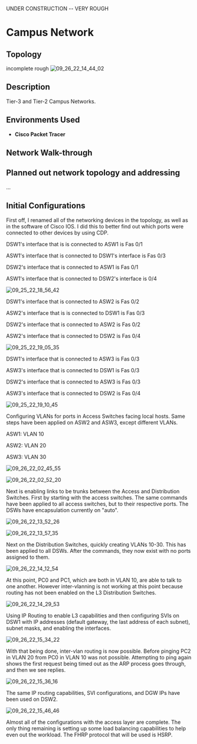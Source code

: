 UNDER CONSTRUCTION -- VERY ROUGH 


<h1>Campus Network</h1>

<h2>Topology</h2>

incomplete rough
![09_26_22_14_44_02](https://user-images.githubusercontent.com/112909705/192295614-6acc280b-dafe-4394-88c5-020d8c5c1905.png)




<h2>Description</h2>
Tier-3 and Tier-2 Campus Networks.
<br />



<h2>Environments Used </h2>

- <b>Cisco Packet Tracer</b>

<h2>Network Walk-through</h2>

## Planned out network topology and addressing
...

## Initial Configurations

First off, I renamed all of the networking devices in the topology, as well as in the software of Cisco IOS. I did this to better find out which ports were connected to other devices by using CDP. 


DSW1's interface that is is connected to ASW1 is Fas 0/1 

ASW1's interface that is connected to DSW1's interface is Fas 0/3

DSW2's interface that is connected to ASW1 is Fas 0/1

ASW1's interface that is connected to DSW2's interface is 0/4

![09_25_22_18_56_42](https://user-images.githubusercontent.com/112909705/192293034-45111c01-b7fa-4b8f-b640-c5224796903b.png)


DSW1's interface that is connected to ASW2 is Fas 0/2

ASW2's interface that is is connected to DSW1 is Fas 0/3

DSW2's interface that is connected to ASW2 is Fas 0/2

ASW2's interface that is connected to DSW2 is Fas 0/4 

![09_25_22_19_05_35](https://user-images.githubusercontent.com/112909705/192293525-c92d41a8-44ba-4775-9f57-26bbe805e6f3.png)

DSW1's interface that is connected to ASW3 is Fas 0/3

ASW3's interface that is connected to DSW1 is Fas 0/3

DSW2's interface that is connected to ASW3 is Fas 0/3

ASW3's interface that is connected to DSW2 is Fas 0/4

![09_25_22_19_10_45](https://user-images.githubusercontent.com/112909705/192293734-e4dd963d-8a98-4579-84ac-53d6f3ce7975.png)

Configuring VLANs for ports in Access Switches facing local hosts. Same steps have been applied on ASW2 and ASW3, except different VLANs. 

ASW1: VLAN 10

ASW2: VLAN 20

ASW3: VLAN 30

![09_26_22_02_45_55](https://user-images.githubusercontent.com/112909705/192293960-3869b14e-bd07-46f5-868c-2792b69e2fcf.png)

![09_26_22_02_52_20](https://user-images.githubusercontent.com/112909705/192294204-d24802ca-3dc4-4ef6-8bbd-a76084b4343a.png)


Next is enabling links to be trunks between the Access and Distribution Switches.
First by starting with the access switches. The same commands have been applied to all access switches, but to their respective ports. The DSWs have encapsulation currently on "auto".

![09_26_22_13_52_26](https://user-images.githubusercontent.com/112909705/192294451-e27a54b2-13dc-4e2e-af5c-c29b0891e7f6.png)

![09_26_22_13_57_35](https://user-images.githubusercontent.com/112909705/192294519-66bb249f-971e-4583-9159-8f53cefc708d.png)

Next on the Distribution Switches, quickly creating VLANs 10-30. This has been applied to all DSWs. After the commands, they now exist with no ports assigned to them. 

![09_26_22_14_12_54](https://user-images.githubusercontent.com/112909705/192294723-67ca8453-b9d3-47e6-acd3-e77ecbc333e3.png)

At this point, PC0 and PC1, which are both in VLAN 10, are able to talk to one another. However inter-vlanning is not working at this point because routing has not been enabled on the L3 Distribution Switches. 

![09_26_22_14_29_53](https://user-images.githubusercontent.com/112909705/192294824-709be047-b52d-4eb1-9748-d147116e81cc.png)


Using IP Routing to enable L3 capabilities and then configuring SVIs on DSW1 with IP addresses (default gateway, the last address of each subnet), subnet masks, and enabling the interfaces. 

![09_26_22_15_34_22](https://user-images.githubusercontent.com/112909705/192309795-c20e005c-dee2-4d24-acac-4fd6b79783c1.png)

With that being done, inter-vlan routing is now possible. Before pinging PC2 in VLAN 20 from PC0 in VLAN 10 was not possible. Attempting to ping again shows the first request being timed out as the ARP process goes through, and then we see replies. 

![09_26_22_15_36_16](https://user-images.githubusercontent.com/112909705/192309954-98c5e705-b7ee-471e-81c1-264d64c8418e.png)

The same IP routing capabilities, SVI configurations, and DGW IPs have been used on DSW2.

![09_26_22_15_46_46](https://user-images.githubusercontent.com/112909705/192310141-edb4f67b-78a3-4e54-8afc-dd5614464146.png)

Almost all of the configurations with the access layer are complete. The only thing remaining is setting up some load balancing capabilities to help even out the workload. The FHRP protocol that will be used is HSRP. 



